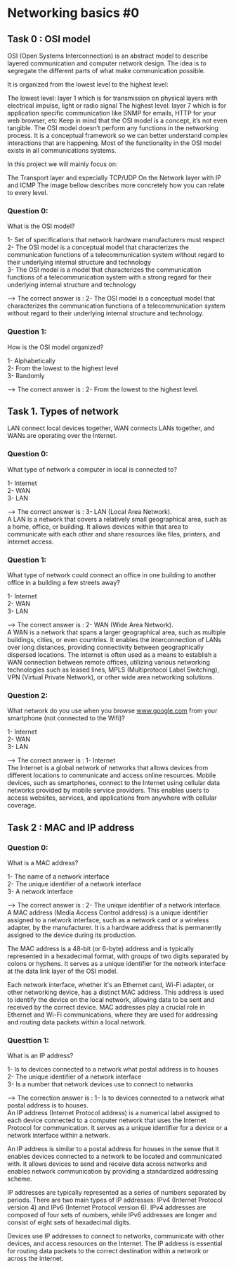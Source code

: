 # Networking basics #0  

## Task 0 : OSI model  

OSI (Open Systems Interconnection) is an abstract model to describe layered communication and computer network design. The idea is to segregate the different parts of what make communication possible.

It is organized from the lowest level to the highest level:

The lowest level: layer 1 which is for transmission on physical layers with electrical impulse, light or radio signal
The highest level: layer 7 which is for application specific communication like SNMP for emails, HTTP for your web browser, etc
Keep in mind that the OSI model is a concept, it’s not even tangible. The OSI model doesn’t perform any functions in the networking process. It is a conceptual framework so we can better understand complex interactions that are happening. Most of the functionality in the OSI model exists in all communications systems.

In this project we will mainly focus on:

The Transport layer and especially TCP/UDP
On the Network layer with IP and ICMP
The image bellow describes more concretely how you can relate to every level.

### Question 0: 

What is the OSI model?

1- Set of specifications that network hardware manufacturers must respect  
2- The OSI model is a conceptual model that characterizes the communication functions of a telecommunication system without regard to their underlying internal structure and technology  
3- The OSI model is a model that characterizes the communication functions of a telecommunication system with a strong regard for their underlying internal structure and technology  

--> The correct answer is : 2- The OSI model is a conceptual model that characterizes the communication functions of a telecommunication system without regard to their underlying internal structure and technology.  

### Question 1: 

How is the OSI model organized?

1- Alphabetically  
2- From the lowest to the highest level  
3- Randomly  

--> The correct answer is : 2- From the lowest to the highest level.  

## Task 1. Types of network

LAN connect local devices together, WAN connects LANs together, and WANs are operating over the Internet.  

### Question 0:

What type of network a computer in local is connected to?  

1- Internet  
2- WAN  
3- LAN  

--> The correct answer is : 3- LAN (Local Area Network).  
A LAN is a network that covers a relatively small geographical area, such as a home, office, or building. It allows devices within that area to communicate with each other and share resources like files, printers, and internet access.  


### Question 1: 

What type of network could connect an office in one building to another office in a building a few streets away?  

1- Internet  
2- WAN  
3- LAN  

--> The correct answer is : 2- WAN (Wide Area Network).  
A WAN is a network that spans a larger geographical area, such as multiple buildings, cities, or even countries. It enables the interconnection of LANs over long distances, providing connectivity between geographically dispersed locations. The internet is often used as a means to establish a WAN connection between remote offices, utilizing various networking technologies such as leased lines, MPLS (Multiprotocol Label Switching), VPN (Virtual Private Network), or other wide area networking solutions.  

### Question 2: 

What network do you use when you browse www.google.com from your smartphone (not connected to the Wifi)?  

1- Internet  
2- WAN  
3- LAN  

--> The correct answer is : 1- Internet  
The Internet is a global network of networks that allows devices from different locations to communicate and access online resources. Mobile devices, such as smartphones, connect to the Internet using cellular data networks provided by mobile service providers. This enables users to access websites, services, and applications from anywhere with cellular coverage.  

## Task 2 : MAC and IP address  

### Question 0:  

What is a MAC address?  

1- The name of a network interface  
2- The unique identifier of a network interface  
3- A network interface  

--> The correct answer is : 2- The unique identifier of a network interface.  
A MAC address (Media Access Control address) is a unique identifier assigned to a network interface, such as a network card or a wireless adapter, by the manufacturer. It is a hardware address that is permanently assigned to the device during its production.

The MAC address is a 48-bit (or 6-byte) address and is typically represented in a hexadecimal format, with groups of two digits separated by colons or hyphens. It serves as a unique identifier for the network interface at the data link layer of the OSI model.

Each network interface, whether it's an Ethernet card, Wi-Fi adapter, or other networking device, has a distinct MAC address. This address is used to identify the device on the local network, allowing data to be sent and received by the correct device. MAC addresses play a crucial role in Ethernet and Wi-Fi communications, where they are used for addressing and routing data packets within a local network.  

### Questtion 1:

What is an IP address?  

1- Is to devices connected to a network what postal address is to houses  
2- The unique identifier of a network interface  
3- Is a number that network devices use to connect to networks  

--> The correction answer is : 1- Is to devices connected to a network what postal address is to houses.  
An IP address (Internet Protocol address) is a numerical label assigned to each device connected to a computer network that uses the Internet Protocol for communication. It serves as a unique identifier for a device or a network interface within a network.

An IP address is similar to a postal address for houses in the sense that it enables devices connected to a network to be located and communicated with. It allows devices to send and receive data across networks and enables network communication by providing a standardized addressing scheme.

IP addresses are typically represented as a series of numbers separated by periods. There are two main types of IP addresses: IPv4 (Internet Protocol version 4) and IPv6 (Internet Protocol version 6). IPv4 addresses are composed of four sets of numbers, while IPv6 addresses are longer and consist of eight sets of hexadecimal digits.

Devices use IP addresses to connect to networks, communicate with other devices, and access resources on the Internet. The IP address is essential for routing data packets to the correct destination within a network or across the internet.  






